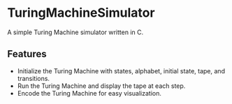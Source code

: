 # TuringMachineSimulator
A simple Turing Machine simulator written in C.

## Features

- Initialize the Turing Machine with states, alphabet, initial state, tape, and transitions.
- Run the Turing Machine and display the tape at each step.
- Encode the Turing Machine for easy visualization.
